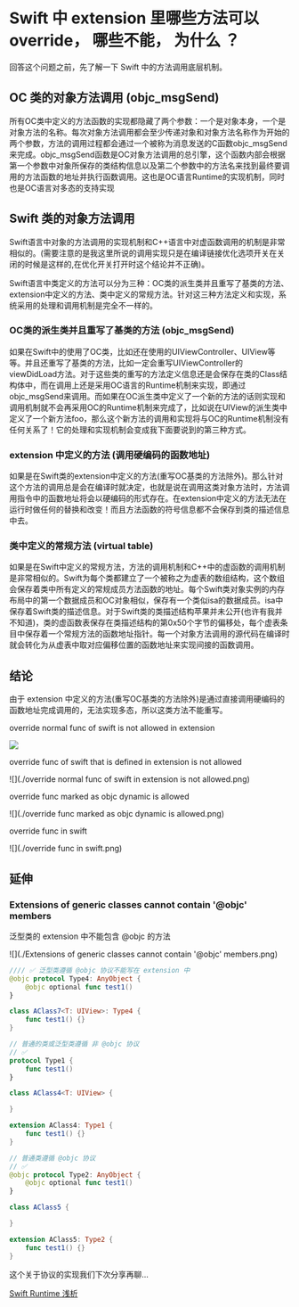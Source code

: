 # Swift 中 extension 里哪些方法可以 override， 哪些不能， 为什么 ？

回答这个问题之前，先了解一下 Swift 中的方法调用底层机制。

## OC 类的对象方法调用 (objc_msgSend)

所有OC类中定义的方法函数的实现都隐藏了两个参数：一个是对象本身，一个是对象方法的名称。每次对象方法调用都会至少传递对象和对象方法名称作为开始的两个参数，方法的调用过程都会通过一个被称为消息发送的C函数objc_msgSend来完成。objc_msgSend函数是OC对象方法调用的总引擎，这个函数内部会根据第一个参数中对象所保存的类结构信息以及第二个参数中的方法名来找到最终要调用的方法函数的地址并执行函数调用。这也是OC语言Runtime的实现机制，同时也是OC语言对多态的支持实现

## Swift 类的对象方法调用

Swift语言中对象的方法调用的实现机制和C++语言中对虚函数调用的机制是非常相似的。(需要注意的是我这里所说的调用实现只是在编译链接优化选项开关在关闭的时候是这样的,在优化开关打开时这个结论并不正确)。

Swift语言中类定义的方法可以分为三种：OC类的派生类并且重写了基类的方法、extension中定义的方法、类中定义的常规方法。针对这三种方法定义和实现，系统采用的处理和调用机制是完全不一样的。

### OC类的派生类并且重写了基类的方法 (objc_msgSend)

如果在Swift中的使用了OC类，比如还在使用的UIViewController、UIView等等。并且还重写了基类的方法，比如一定会重写UIViewController的viewDidLoad方法。对于这些类的重写的方法定义信息还是会保存在类的Class结构体中，而在调用上还是采用OC语言的Runtime机制来实现，即通过objc_msgSend来调用。而如果在OC派生类中定义了一个新的方法的话则实现和调用机制就不会再采用OC的Runtime机制来完成了，比如说在UIView的派生类中定义了一个新方法foo，那么这个新方法的调用和实现将与OC的Runtime机制没有任何关系了！它的处理和实现机制会变成我下面要说到的第三种方式。

### extension 中定义的方法 (调用硬编码的函数地址)

如果是在Swift类的extension中定义的方法(重写OC基类的方法除外)。那么针对这个方法的调用总是会在编译时就决定，也就是说在调用这类对象方法时，方法调用指令中的函数地址将会以硬编码的形式存在。在extension中定义的方法无法在运行时做任何的替换和改变！而且方法函数的符号信息都不会保存到类的描述信息中去。

### 类中定义的常规方法 (virtual table)

如果是在Swift中定义的常规方法，方法的调用机制和C++中的虚函数的调用机制是非常相似的。Swift为每个类都建立了一个被称之为虚表的数组结构，这个数组会保存着类中所有定义的常规成员方法函数的地址。每个Swift类对象实例的内存布局中的第一个数据成员和OC对象相似，保存有一个类似isa的数据成员。isa中保存着Swift类的描述信息。对于Swift类的类描述结构苹果并未公开(也许有我并不知道)，类的虚函数表保存在类描述结构的第0x50个字节的偏移处，每个虚表条目中保存着一个常规方法的函数地址指针。每一个对象方法调用的源代码在编译时就会转化为从虚表中取对应偏移位置的函数地址来实现间接的函数调用。

## 结论

由于 extension 中定义的方法(重写OC基类的方法除外)是通过直接调用硬编码的函数地址完成调用的，无法实现多态，所以这类方法不能重写。

override normal func of swift is not allowed in extension

![](https://tva1.sinaimg.cn/large/007S8ZIlly1gdtk763138j31q20j8428.jpg)

override func of swift that is defined in extension is not allowed

![](./override normal func of swift in extension is not allowed.png)

override func marked as objc dynamic is allowed

![](./override func marked as objc dynamic is allowed.png)

override func in swift

![](./override func in swift.png)

## 延伸

### Extensions of generic classes cannot contain '@objc' members

泛型类的 extension 中不能包含 @objc 的方法

![](./Extensions of generic classes cannot contain '@objc' members.png)

```swift
//// ✅ 泛型类遵循 @objc 协议不能写在 extension 中
@objc protocol Type4: AnyObject {
    @objc optional func test1()
}

class AClass7<T: UIView>: Type4 {
    func test1() {}
}

// 普通的类或泛型类遵循 非 @objc 协议
// ✅
protocol Type1 {
    func test1()
}

class AClass4<T: UIView> {

}

extension AClass4: Type1 {
    func test1() {}
}

// 普通类遵循 @objc 协议
// ✅
@objc protocol Type2: AnyObject {
    @objc optional func test1()
}

class AClass5 {

}

extension AClass5: Type2 {
    func test1() {}
}
```

这个关于协议的实现我们下次分享再聊...

[Swift Runtime 浅析](https://mp.weixin.qq.com/s/qPlg716RqtiT2PK_WqtBZQ)

